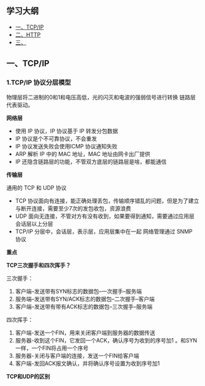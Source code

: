 ## 学习大纲
* [一、TCP/IP](#1)
* [二、HTTP](#2)
* [三、](#3)


## <span id="">一、TCP/IP</span>
### 1.TCP/IP 协议分层模型
物理层将二进制的0和1和电压高低，光的闪灭和电波的强弱信号进行转换
链路层代表驱动。

**网络层**

* 使用 IP 协议，IP 协议基于 IP 转发分包数据
* IP 协议是个不可靠协议，不会重发
* IP 协议发送失败会使用ICMP 协议通知失败
* ARP 解析 IP 中的 MAC 地址，MAC 地址由网卡出厂提供
* IP 还隐含链路层的功能，不管双方底层的链路层是啥，都能通信

**传输层**

通用的 TCP 和 UDP 协议
* TCP 协议面向有连接，能正确处理丢包，传输顺序错乱的问题，但是为了建立与断开连接，需要至少7次的发包收包，资源浪费
* UDP 面向无连接，不管对方有没有收到，如果要得到通知，需要通过应用层
会话层以上分层
* TCP/IP 分层中，会话层，表示层，应用层集中在一起
网络管理通过 SNMP 协议

**重点**



**TCP三次握手和四次挥手？**

三次握手：

1. 客户端–发送带有SYN标志的数据包–一次握手–服务端
2. 服务端–发送带有SYN/ACK标志的数据包–二次握手–客户端
3. 客户端–发送带有带有ACK标志的数据包–三次握手–服务端

四次挥手：

1. 客户端-发送一个FIN，用来关闭客户端到服务器的数据传送
2. 服务器-收到这个FIN，它发回一个ACK，确认序号为收到的序号加1 。和SYN一样，一个FIN将占用一个序号
3. 服务器-关闭与客户端的连接，发送一个FIN给客户端
4. 客户端-发回ACK报文确认，并将确认序号设置为收到序号加1

**TCP和UDP的区别**
